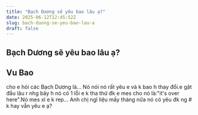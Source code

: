 ```yaml
---
title: "Bạch Dương sẽ yêu bao lâu ạ?"
date: 2025-06-12T12:45:52Z
slug: bach-duong-se-yeu-bao-lau-a
draft: false
---
```


## Bạch Dương sẽ yêu bao lâu ạ?

## Vu Bao

cho e hỏi các Bạch Dương là...
Nó nói nó rất yêu e và k bao h thay đổi.e gật đầu lâu r nhg bây h nó có 1 lỗi e k tha thứ đk e mes cho nó là:"it's over here".Nó mes xl e k rep...
Anh chị ngĩ liệu mấy tháng nữa nó có yêu đk ng # k hay vẫn yêu e ạ?